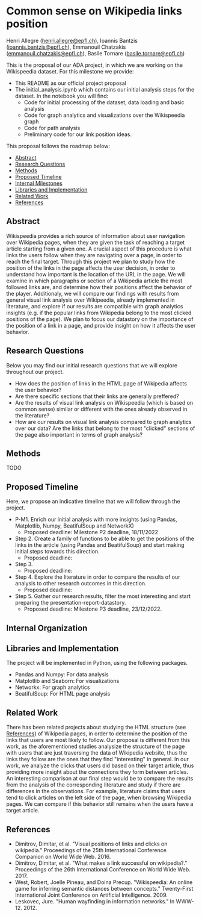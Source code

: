 # Common sense on Wikipedia links position

Henri Allegre (henri.allegre@epfl.ch), Ioannis Bantzis (ioannis.bantzis@epfl.ch), Emmanouil Chatzakis (emmanouil.chatzakis@epfl.ch), Basile Tornare (basile.tornare@epfl.ch)

This is the proposal of our ADA project, in which we are working on the Wikispeedia dataset. For this milestone we provide:
- This README as our official project proposal
- The initial_analysis.ipynb which contains our initial analysis steps for the dataset. In the notebook you will find:
    - Code for initial processing of the dataset, data loading and basic analysis
    - Code for graph analytics and visualizations over the Wikispeedia graph
    - Code for path analysis
    - Preliminary code for our link position ideas.

This proposal follows the roadmap below:
* [Abstract](#Abstract)
* [Research Questions](#Research-Questions)
* [Methods](#Methods)
* [Proposed Timeline](#Proposed-Timeline)
* [Internal Milestones](#Internal-Milestones)
* [Libraries and Implementation](#Libraries-and-Implementation)
* [Related Work](#Related-Work)
* [References](#References)


## Abstract 
Wikispeedia provides a rich source of information about user navigation over Wikipedia pages, when they are given the task of reaching a target article starting from a given one. A crucial aspect of this procedure is what links the users follow when they are navigating over a page, in order to reach the final target. Through this project we plan to study how the position of the links in the page affects the user decision, in order to understand how important is the location of the URL in the page. We will examine in which paragraphs or section of a Wikipedia article the most followed links are, and determine how their positions affect the behavior of the player. Additionaly, we will compare our findings with results from general visual link analysis over Wikipeedia, already implemented in literature, and explore if our results are compatible with graph analytics insights (e.g. if the popular links from Wikipedia belong to the most clicked positions of the page). We plan to focus our datastory on the importance of the position of a link in a page, and provide insight on how it affects the user behavior.


## Research Questions
Below you may find our initial research questions that we will explore throughout our project.
- How does the position of links in the HTML page of Wikipedia affects the user behavior?
- Are there specific sections that their links are generally preffered? 
- Are the results of visual link analysis on Wikispeedia (which is based on common sense) similar or different with the ones already observed in the literature? 
- How are our results on visual link analysis compared to graph analytics over our data? Are the links that belong to the most "clicked" sections of the page also important in terms of graph analysis? 


## Methods
TODO


## Proposed Timeline
Here, we propose an indicative timeline that we will follow through the project.
* P-M1. Enrich our initial analysis with more insights (using Pandas, Matplotlib, Numpy, BeatifulSoup and NetworkX)
    * Proposed deadline: Milestone P2 deadline, 18/11/2022
* Step 2. Create a family of functions to be able to get the positions of the links in the article (using Pandas and BeatifulSoup) and start making initial steps towards this direction. 
    * Proposed deadline: 
* Step 3. 
    * Proposed deadline: 
* Step 4. Explore the literature in order to compare the results of our analysis to other research outcomes in this direction.
    * Proposed deadline: 
* Step 5. Gather our research results, filter the most interesting and start preparing the presentation-report-datastory.
    * Proposed deadline: Milestone P3 deadline, 23/12/2022.


## Internal Organization



## Libraries and Implementation
The project will be implemented in Python, using the following packages.
* Pandas and Numpy: For data analysis
* Matplotlib and Seaborn: For visualizations
* Networkx: For graph analytics
* BeatifulSoup: For HTML page analysis


## Related Work
There has been related projects about studying the HTML structure (see [References](#References)) of Wikipedia pages, in order to determine the position of the links that users are most likely to follow. Our proposal is different from this work, as the aforementioned studies analysize the structure of the page with users that are just traversing the data of Wikipedia website, thus the links they follow are the ones that they find "interesting" in general. In our work, we analyze the clicks that users did based on their target article, thus providing more insight about the connections they form between articles. An interesting comparison at our final step would be to compare the results from the analysis of the corresponding literature and study if there are differences in the observations. For example, literature claims that users tend to click articles on the left side of the page, when browsing Wikipedia pages. We can compare if this behavior still remains when the users have a target article. 


## References
* Dimitrov, Dimitar, et al. "Visual positions of links and clicks on wikipedia." Proceedings of the 25th International Conference Companion on World Wide Web. 2016.
* Dimitrov, Dimitar, et al. "What makes a link successful on wikipedia?." Proceedings of the 26th International Conference on World Wide Web. 2017.
* West, Robert, Joelle Pineau, and Doina Precup. "Wikispeedia: An online game for inferring semantic distances between concepts." Twenty-First International Joint Conference on Artificial Intelligence. 2009.
* Leskovec, Jure. "Human wayfinding in information networks." In WWW-12. 2012.